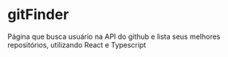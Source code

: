 # gitFinder
Página que busca usuário na API do github e lista seus melhores repositórios, utilizando React e Typescript
